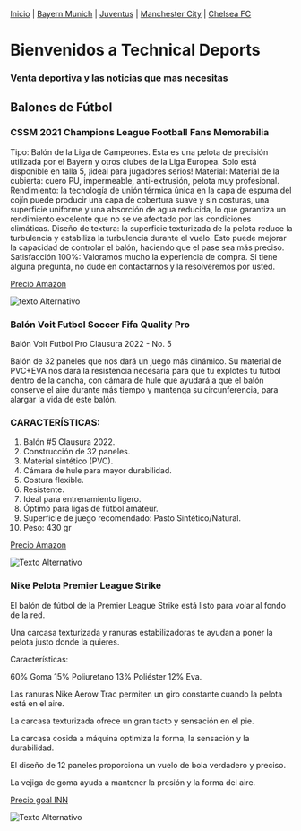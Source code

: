 [Inicio](./index_.md) | [Bayern Munich](./Bayern.md) | [Juventus](./Juventus.md) | [Manchester City](./ManchesterCity.md) | [Chelsea FC](./Chelsea.md)
# Bienvenidos a Technical Deports 
### Venta deportiva y las noticias que mas necesitas

## Balones de Fútbol

### CSSM 2021 Champions League Football Fans Memorabilia
Tipo: Balón de la Liga de Campeones. Esta es una pelota de precisión utilizada por el Bayern y otros clubes de la Liga Europea. Solo está disponible en talla 5, ¡ideal para jugadores serios!
Material: Material de la cubierta: cuero PU, impermeable, anti-extrusión, pelota muy profesional.
Rendimiento: la tecnología de unión térmica única en la capa de espuma del cojín puede producir una capa de cobertura suave y sin costuras, una superficie uniforme y una absorción de agua reducida, lo que garantiza un rendimiento excelente que no se ve afectado por las condiciones climáticas.
Diseño de textura: la superficie texturizada de la pelota reduce la turbulencia y estabiliza la turbulencia durante el vuelo. Esto puede mejorar la capacidad de controlar el balón, haciendo que el pase sea más preciso.
Satisfacción 100%: Valoramos mucho la experiencia de compra. Si tiene alguna pregunta, no dude en contactarnos y la resolveremos por usted.

[Precio Amazon](https://www.amazon.com.mx/CSSM-Champions-Memorabilia-cumplea%C3%B1os-Vacaciones/dp/B092VC4T2K/ref=asc_df_B092VC4T2K/?tag=gledskshopmx-20&linkCode=df0&hvadid=547233364238&hvpos=&hvnetw=g&hvrand=13067906349310552204&hvpone=&hvptwo=&hvqmt=&hvdev=c&hvdvcmdl=&hvlocint=&hvlocphy=1010043&hvtargid=pla-1464073161355&psc=1) 

![texto Alternativo](https://m.media-amazon.com/images/I/51WLN6K4OnS._AC_.jpg)

### Balón Voit Futbol Soccer Fifa Quality Pro 
Balón Voit Futbol Pro Clausura 2022 - No. 5

Balón de 32 paneles que nos dará un juego más dinámico. Su material de PVC+EVA nos dará la resistencia necesaria para que tu explotes tu fútbol dentro de la cancha, con cámara de hule que ayudará a que el balón conserve el aire durante más tiempo y mantenga su circunferencia, para alargar la vida de este balón.

### CARACTERÍSTICAS:

1. Balón #5 Clausura 2022.
2. Construcción de 32 paneles.
3. Material sintético (PVC).
4. Cámara de hule para mayor durabilidad.
5. Costura flexible.
6. Resistente.
7. Ideal para entrenamiento ligero.
8. Óptimo para ligas de fútbol amateur.
9. Superficie de juego recomendado: Pasto Sintético/Natural.
10. Peso: 430 gr

[Precio Amazon](https://articulo.mercadolibre.com.mx/MLM-1376396417-balon-voit-futbol-soccer-fifa-quality-pro-clausura-2022-5-_JM?matt_tool=37522206&matt_word=&matt_source=google&matt_campaign_id=15700527986&matt_ad_group_id=137274932851&matt_match_type=&matt_network=g&matt_device=c&matt_creative=571859879720&matt_keyword=&matt_ad_position=&matt_ad_type=pla&matt_merchant_id=248359733&matt_product_id=MLM1376396417&matt_product_partition_id=1412990831242&matt_target_id=pla-1412990831242&gclid=EAIaIQobChMIv5mx3M689gIVOgytBh02vge4EAQYAiABEgIBp_D_BwE)

![Texto Alternativo](https://http2.mlstatic.com/D_NQ_NP_936897-MLM49066403494_022022-O.webp)

### Nike Pelota Premier League Strike
El balón de fútbol de la Premier League Strike está listo para volar al fondo de la red.

Una carcasa texturizada y ranuras estabilizadoras te ayudan a poner la pelota justo donde la quieres.

Características:

60% Goma 15% Poliuretano 13% Poliéster 12% Eva.

Las ranuras Nike Aerow Trac permiten un giro constante cuando la pelota está en el aire.

La carcasa texturizada ofrece un gran tacto y sensación en el pie.

La carcasa cosida a máquina optimiza la forma, la sensación y la durabilidad.

El diseño de 12 paneles proporciona un vuelo de bola verdadero y preciso.

La vejiga de goma ayuda a mantener la presión y la forma del aire.

[Precio goal INN](https://www.goalinn.com/futbol/nike-pelota-premier-league-strike/138345893/p?utm_source=google_products&utm_medium=merchant&id_producte=14117324&country=mx&gclid=EAIaIQobChMI2e261M-89gIVYj2tBh3wBwIMEAQYBCABEgKCBPD_BwE&gclsrc=aw.ds)

![Texto Alternativo](https://www.goalinn.com/f/13834/138345893/nike-pelota-premier-league-strike.jpg)
